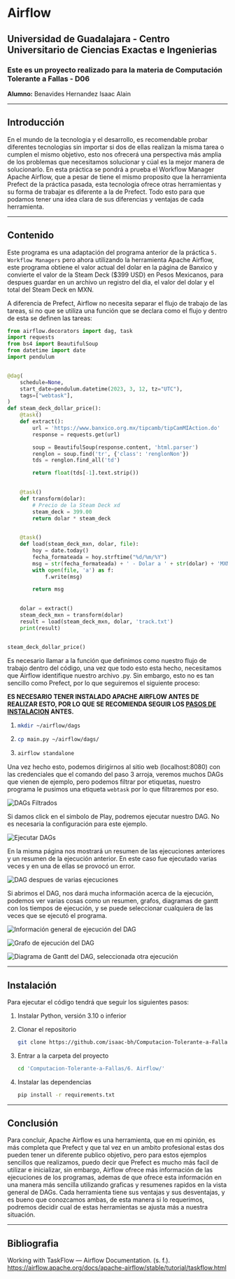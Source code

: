 # Airflow
## **Universidad de Guadalajara** - Centro Universitario de Ciencias Exactas e Ingenierias

### Este es un proyecto realizado para la materia de Computación Tolerante a Fallas - D06

**Alumno:** Benavides Hernandez Isaac Alain

---
## Introducción
En el mundo de la tecnologia y el desarrollo, es recomendable probar diferentes tecnologias sin importar si dos de ellas realizan la misma tarea o cumplen el mismo objetivo, esto nos ofrecerá una perspectiva más amplia de los problemas que necesitamos solucionar y cúal es la mejor manera de solucionarlo. En esta práctica se pondrá a prueba el Workflow Manager Apache Airflow, que a pesar de tiene el mismo proposito que la herramienta Prefect de la práctica pasada, esta tecnologia ofrece otras herramientas y su forma de trabajar es diferente a la de Prefect. Todo esto para que podamos tener una idea clara de sus diferencias y ventajas de cada herramienta.

---
## Contenido

Este programa es una adaptación del programa anterior de la práctica ``5. Workflow Managers`` pero ahora utilizando la herramienta Apache Airflow, este programa obtiene el valor actual del dolar en la página de Banxico y convierte el valor de la Steam Deck ($399 USD) en Pesos Mexicanos, para despues guardar en un archivo un registro del dia, el valor del dolar y el total del Steam Deck en MXN. 

A diferencia de Prefect, Airflow no necesita separar el flujo de trabajo de las tareas, si no que se utiliza una función que se declara como el flujo y dentro de esta se definen las tareas:

~~~python
from airflow.decorators import dag, task
import requests
from bs4 import BeautifulSoup
from datetime import date
import pendulum


@dag(
    schedule=None,
    start_date=pendulum.datetime(2023, 3, 12, tz="UTC"),
    tags=["webtask"],
)
def steam_deck_dollar_price():
    @task()
    def extract():
        url = 'https://www.banxico.org.mx/tipcamb/tipCamMIAction.do'
        response = requests.get(url)

        soup = BeautifulSoup(response.content, 'html.parser')
        renglon = soup.find('tr', {'class': 'renglonNon'})
        tds = renglon.find_all('td')

        return float(tds[-1].text.strip())
    

    @task()
    def transform(dolar):
        # Precio de la Steam Deck xd
        steam_deck = 399.00
        return dolar * steam_deck
    

    @task()
    def load(steam_deck_mxn, dolar, file):
        hoy = date.today()
        fecha_formateada = hoy.strftime("%d/%m/%Y")
        msg = str(fecha_formateada) + ' - Dolar a ' + str(dolar) + 'MXN, total de ' + str(steam_deck_mxn) + 'MXN por una Steam Deck.\n'
        with open(file, 'a') as f:
            f.write(msg)

        return msg

    
    dolar = extract()
    steam_deck_mxn = transform(dolar)
    result = load(steam_deck_mxn, dolar, 'track.txt')
    print(result)


steam_deck_dollar_price()
~~~


Es necesario llamar a la función que definimos como nuestro flujo de trabajo dentro del código, una vez que todo esto esta hecho, necesitamos que Airflow identifique nuestro archivo .py. Sin embargo, esto no es tan sencillo como Prefect, por lo que seguiremos el siguiente proceso:

**ES NECESARIO TENER INSTALADO APACHE AIRFLOW ANTES DE REALIZAR ESTO, POR LO QUE SE RECOMIENDA SEGUIR LOS  [PASOS DE INSTALACION](#instalación) ANTES.**

1. 
    ```bash
    mkdir ~/airflow/dags
    ```

2. 
    ```bash
    cp main.py ~/airflow/dags/
    ```

3. 
    ```bash
    airflow standalone
    ```

Una vez hecho esto, podemos dirigirnos al sitio web (localhost:8080) con las credenciales que el comando del paso 3 arroja, veremos muchos DAGs que vienen de ejemplo, pero podemos filtrar por etiquetas, nuestro programa le pusimos una etiqueta ``webtask`` por lo que filtraremos por eso.

![DAGs Filtrados](./img/dag.png "DAGs Filtrados")

Si damos click en el simbolo de Play, podremos ejecutar nuestro DAG. No es necesaria la configuración para este ejemplo.

![Ejecutar DAGs](./img/exec_dag.png "Ejecutar DAGs")

En la misma página nos mostrará un resumen de las ejecuciones anteriores y un resumen de la ejecución anterior. En este caso fue ejecutado varias veces y en una de ellas se provocó un error.

![DAG despues de varias ejecuciones](./img/exec_failed.png "DAG despues de varias ejecuciones")

Si abrimos el DAG, nos dará mucha información acerca de la ejecución, podemos ver varias cosas como un resumen, grafos, diagramas de gantt con los tiempos de ejecución, y se puede seleccionar cualquiera de las veces que se ejecutó el programa.

![Información general de ejecución del DAG](./img/info_dag.png "Información general de ejecución del DAG")

![Grafo de ejecución del DAG](./img/graph_dag.png "Grafo de ejecución del DAG")

![Diagrama de Gantt del DAG, seleccionada otra ejecución](./img/dag_gantt.png "Diagrama de Gantt del DAG, seleccionada otra ejecución")


---
## Instalación
Para ejecutar el código tendrá que seguir los siguientes pasos:
1. Instalar Python, versión 3.10 o inferior

2. Clonar el repositorio
    ~~~bash
    git clone https://github.com/isaac-bh/Computacion-Tolerante-a-Fallas
    ~~~

3. Entrar a la carpeta del proyecto
    ~~~bash
    cd 'Computacion-Tolerante-a-Fallas/6. Airflow/'
    ~~~

4. Instalar las dependencias
    ~~~bash
    pip install -r requirements.txt
    ~~~

--- 
## Conclusión
Para concluir, Apache Airflow es una herramienta, que en mi opinión, es más completa que Prefect y que tal vez en un ambito profesional estas dos pueden tener un diferente publico objetivo, pero para estos ejemplos sencillos que realizamos, puedo decir que Prefect es mucho más facil de utilizar e inicializar, sin embargo, Airflow ofrece más información de las ejecuciones de los programas, ademas de que ofrece esta información en una manera más sencilla utilizando graficas y resumenes rapidos en la vista general de DAGs. Cada herramienta tiene sus ventajas y sus desventajas, y es bueno que conozcamos ambas, de esta manera si lo requerimos, podremos decidir cual de estas herramientas se ajusta más a nuestra situación.

---

## Bibliografia
Working with TaskFlow — Airflow Documentation. (s. f.). https://airflow.apache.org/docs/apache-airflow/stable/tutorial/taskflow.html